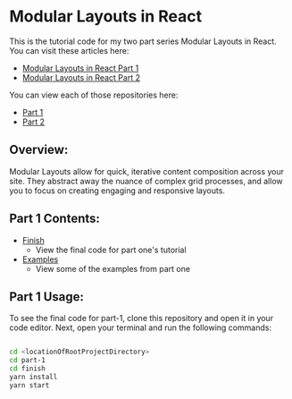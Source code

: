 # Modular Layouts in React

This is the tutorial code for my two part series Modular Layouts in React. You can visit these articles here:

-   [Modular Layouts in React Part 1](https://www.jeremysbarnes.com/blog/creating-modular-layouts-in-react-part-1)
-   [Modular Layouts in React Part 2](https://www.jeremysbarnes.com/blog/creating-modular-layouts-in-react-part-1)

You can view each of those repositories here:

-   [Part 1](part-1)
-   [Part 2](part-2)

## Overview:

Modular Layouts allow for quick, iterative content composition across your site. They abstract away the nuance of complex grid processes, and allow you to focus on creating engaging and responsive layouts.

## Part 1 Contents:

-   [Finish](finish)
    -   View the final code for part one's tutorial
-   [Examples](examples)
    -   View some of the examples from part one

## Part 1 Usage:

To see the final code for part-1, clone this repository and open it in your code editor. Next, open your terminal and run the following commands:

```bash

cd <locationOfRootProjectDirectory>
cd part-1
cd finish
yarn install
yarn start

```
